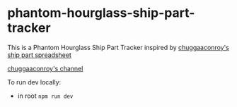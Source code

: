 # phantom-hourglass-ship-part-tracker

This is a Phantom Hourglass Ship Part Tracker inspired by 
[chuggaaconroy's ship part spreadsheet](https://docs.google.com/spreadsheets/d/1VoeIV9eRJQIH09M5XZ-fRRq7WhfdgCxWEsEI9CiMHuA/edit#gid=1032763275)

[chuggaaconroy's channel](https://www.youtube.com/user/chuggaaconroy)

To run dev locally:
* in root `npm run dev`
